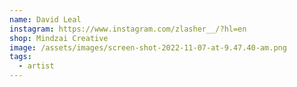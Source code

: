 ```yaml
---
name: David Leal
instagram: https://www.instagram.com/zlasher__/?hl=en
shop: Mindzai Creative
image: /assets/images/screen-shot-2022-11-07-at-9.47.40-am.png
tags:
  - artist
---
```

